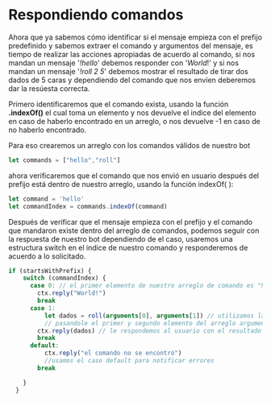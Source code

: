 # Respondiendo comandos
Ahora que ya sabemos cómo identificar si el mensaje empieza con el prefijo predefinido y sabemos extraer el comando y argumentos del mensaje, es tiempo de realizar las acciones apropiadas de acuerdo al comando, si nos mandan un mensaje '*!hello*' debemos responder con '*World*!' y si nos mandan un mensaje '*!roll 2 5*' debemos mostrar el resultado de tirar dos dados de 5 caras y dependiendo del comando que nos envíen deberemos dar la resúesta correcta.

Primero identificaremos que el comando exista, usando la función **.indexOf()** el cual toma un elemento y nos devuelve el indice del elemento en caso de haberlo encontrado en un arreglo, o nos devuelve -1 en caso de no haberlo encontrado.

Para eso crearemos un arreglo con los comandos válidos de nuestro bot

```js
let commands = ["hello","roll"]
```
ahora verificaremos que el comando que nos envió en usuario después del prefijo está dentro de nuestro arreglo, usando la función indexOf( ):

```js
let command = 'hello'
let commandIndex = commands.indexOf(command)
```
Después de verificar que el mensaje empieza con el prefijo y el comando que mandaron existe dentro del arreglo de comandos, podemos seguir con la respuesta de nuestro bot dependiendo de el caso, usaremos una estructura switch en el indice de nuestro comando y responderemos de acuerdo a lo solicitado.

```js
if (startsWithPrefix) {
    switch (commandIndex) {
      case 0: // el primer elemento de nuestro arreglo de comando es "hello"
        ctx.reply("World!")
        break
      case 1:
          let dados = roll(arguments[0], arguments[1]) // utilizamos la función que creamos
          // pasandole el primer y segundo elemento del arreglo arguments en los parámetros correspondientes
        ctx.reply(dados) // le respondemos al usuario con el resultado
        break
      default:
          ctx.reply("el comando no se encontró")
          //usamos el caso default para notificar errores
        break

    }
  }
